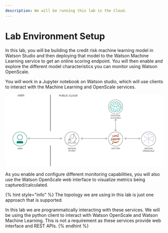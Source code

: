 ```yaml
---
description: We will be running this lab in the Cloud.
---
```


# Lab Environment Setup

In this lab, you will be building the credit risk machine learning model in Watson Studio and then deploying that model to the Watson Machine Learning service to get an online scoring endpoint. You will then enable and explore the different model characteristics you can monitor using Watson OpenScale.  

You will work in a Jupyter notebook on Watson studio, which will use clients to interact with the Machine Learning and OpenScale services.

![](../.gitbook/assets/architecture.png)

As you enable and configure different monitoring capabilities, you will also use the Watson OpenScale web interface to visualize metrics being captured/calculated.

{% hint style="info" %}
The topology we are using in this lab is just one approach that is supported.

In this lab we are programmatically interacting with these services. We will be using the python client to interact with Watson OpenScale and Watson Machine Learning. This is not a requirement as these services provide web interface and REST APIs.
{% endhint %}

